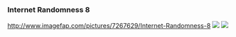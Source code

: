 ### Internet Randomness 8
http://www.imagefap.com/pictures/7267629/Internet-Randomness-8
![](http://x.imagefapusercontent.com/u/beps_183/7267629/171476788/gb3.jpg)
![](http://x.imagefapusercontent.com/u/beps_183/7267629/199457643/gb8.jpg)
![]()
![]()
![]()
![]()![]()
![]()
![]()![]()
